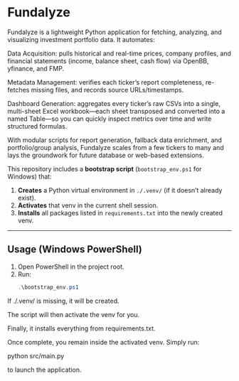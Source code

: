 # Fundalyze

Fundalyze is a lightweight Python application for fetching, analyzing, and visualizing investment portfolio data. It automates:

Data Acquisition: pulls historical and real-time prices, company profiles, and financial statements (income, balance sheet, cash flow) via OpenBB, yfinance, and FMP.

Metadata Management: verifies each ticker’s report completeness, re-fetches missing files, and records source URLs/timestamps.

Dashboard Generation: aggregates every ticker’s raw CSVs into a single, multi-sheet Excel workbook—each sheet transposed and converted into a named Table—so you can quickly inspect metrics over time and write structured formulas.

With modular scripts for report generation, fallback data enrichment, and portfolio/group analysis, Fundalyze scales from a few tickers to many and lays the groundwork for future database or web-based extensions.

This repository includes a **bootstrap script** (`bootstrap_env.ps1` for Windows) that:

1. **Creates** a Python virtual environment in `./.venv/` (if it doesn’t already exist).  
2. **Activates** that venv in the current shell session.  
3. **Installs** all packages listed in `requirements.txt` into the newly created venv.

---

## Usage (Windows PowerShell)

1. Open PowerShell in the project root.  
2. Run:
   ```powershell
   .\bootstrap_env.ps1

If ./.venv/ is missing, it will be created.

The script will then activate the venv for you.

Finally, it installs everything from requirements.txt.

Once complete, you remain inside the activated venv. Simply run:

python src/main.py

to launch the application.

